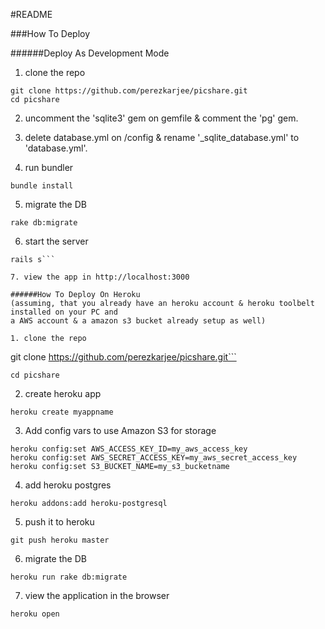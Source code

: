 #README

###How To Deploy

######Deploy As Development Mode
1. clone the repo
```
git clone https://github.com/perezkarjee/picshare.git
cd picshare
```

2. uncomment the 'sqlite3' gem on gemfile & comment the 'pg' gem.
3. delete database.yml on /config & rename '_sqlite_database.yml' to 'database.yml'.

4. run bundler
```
bundle install
```

5. migrate the DB
```
rake db:migrate
```
6. start the server
```
rails s```

7. view the app in http://localhost:3000

######How To Deploy On Heroku
(assuming, that you already have an heroku account & heroku toolbelt installed on your PC and
a AWS account & a amazon s3 bucket already setup as well)

1. clone the repo
```
git clone https://github.com/perezkarjee/picshare.git```
```
cd picshare
```

2. create heroku app
```
heroku create myappname
```

3. Add config vars to use Amazon S3 for storage
```
heroku config:set AWS_ACCESS_KEY_ID=my_aws_access_key
heroku config:set AWS_SECRET_ACCESS_KEY=my_aws_secret_access_key
heroku config:set S3_BUCKET_NAME=my_s3_bucketname
```

4. add heroku postgres
```
heroku addons:add heroku-postgresql
```
5. push it to heroku
```
git push heroku master
```

6. migrate the DB
```
heroku run rake db:migrate
```

7. view the application in the browser
```
heroku open
```
